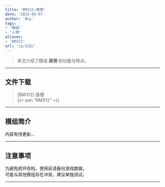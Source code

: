 ```yaml
---
title: 'BM312-唐僧'
date: '2025-03-07'
author: 'Bny'
tags:
- '模组'
- '人物'
aliases:
- 'BM312'
url: '/p/318/'
---
```


> 本文介绍了模组 **唐僧** 的功能与特点。

---

## 文件下载

> [BM312] 唐僧  
{{< pan "BM312" >}}  

---

## 模组简介

>  
内容有待更新...  

---

## 注意事项

>  
为避免损坏存档，使用前请备份游戏数据。  
可能与其他模组存在冲突，建议单独测试。  

---

